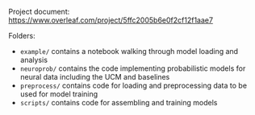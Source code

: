 Project document: https://www.overleaf.com/project/5ffc2005b6e0f2cf12f1aae7

Folders:
- ```example/``` contains a notebook walking through model loading and analysis
- ```neuroprob/``` contains the code implementing probabilistic models for neural data including the UCM and baselines
- ```preprocess/``` contains code for loading and preprocessing data to be used for model training
- ```scripts/``` contains code for assembling and training models